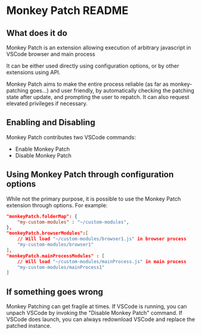 # Monkey Patch README

## What does it do

Monkey Patch is an extension allowing execution of arbitrary javascript in
VSCode browser and main process

It can be either used directly using configuration options, or by other extensions using API.

Monkey Patch aims to make the entire process reliable (as far as monkey-patching goes...) and user friendly, by automatically checking the patching
state after update, and prompting the user to repatch. It can also request elevated privileges if necessary.

## Enabling and Disabling

Monkey Patch contributes two VSCode commands:
* Enable Monkey Patch
* Disable Monkey Patch

## Using Monkey Patch through configuration options

While not the primary purpose, it is possible to use the Monkey Patch extension through options. For example:

```json
"monkeyPatch.folderMap": {
    "my-custom-modules" : "~/custom-modules",
},
"monkeyPatch.browserModules":[
    // Will load "~/custom-modules/browser1.js" in browser process
    "my-custom-modules/browser1"
],
"monkeyPatch.mainProcessModules" : [
    // Will load "~/custom-modules/mainProcess.js" in main process
    "my-custom-modules/mainProcess1"
]
```

## If something goes wrong

Monkey Patching can get fragile at times. If VSCode is running, you can unpach VSCode by invoking the "Disable Monkey Patch" command. If VSCode does launch, you can always redownload VSCode and replace the patched instance.